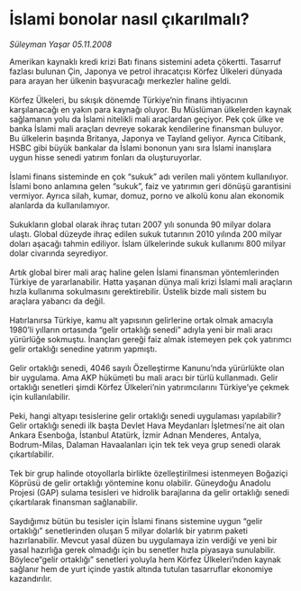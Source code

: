 # İslami bonolar nasıl çıkarılmalı?

*Süleyman Yaşar 05.11.2008*

<div class="taraf_structure_2col_1zq">
<div class="margen_n">



 <p>Amerikan kaynaklı kredi krizi Batı finans sistemini adeta çökertti. Tasarruf fazlası bulunan Çin, Japonya ve petrol ihracatçısı Körfez Ülkeleri dünyada para arayan her ülkenin başvuracağı merkezler haline geldi. <br/><br/>Körfez Ülkeleri, bu sıkışık dönemde Türkiye’nin finans ihtiyacının karşılanacağı en yakın para kaynağı oluyor. Bu Müslüman ülkelerden kaynak sağlamanın yolu da İslami nitelikli mali araçlardan geçiyor. Pek çok ülke ve banka İslami mali araçları devreye sokarak kendilerine finansman buluyor. Bu ülkelerin başında Britanya, Japonya ve Tayland geliyor. Ayrıca Citibank, HSBC gibi büyük bankalar da İslami bononun yanı sıra İslami inanışlara uygun hisse senedi yatırım fonları da oluşturuyorlar. <br/><br/>İslami finans sisteminde en çok “sukuk” adı verilen mali yöntem kullanılıyor. İslami bono anlamına gelen “sukuk”, faiz ve yatırımın geri dönüşü garantisini vermiyor. Ayrıca silah, kumar, domuz, porno ve alkolü konu alan ekonomik alanlarda da kullanılamıyor. <br/><br/>Sukukların global olarak ihraç tutarı 2007 yılı sonunda 90 milyar dolara ulaştı. Global düzeyde ihraç edilen sukuk tutarının 2010 yılında 200 milyar doları aşacağı tahmin ediliyor. İslam ülkelerinde sukuk kullanımı 800 milyar dolar civarında seyrediyor. <br/><br/>Artık global birer mali araç haline gelen İslami finansman yöntemlerinden Türkiye de yararlanabilir. Hatta yaşanan dünya mali krizi İslami mali araçların hızla kullanıma sokulmasını gerektirebilir. Üstelik bizde mali sistem bu araçlara yabancı da değil. <br/><br/>Hatırlanırsa Türkiye, kamu alt yapısının gelirlerine ortak olmak amacıyla 1980’li yılların ortasında “gelir ortaklığı senedi” adıyla yeni bir mali aracı yürürlüğe sokmuştu. İnançları gereği faiz almak istemeyen pek çok yatırımcı gelir ortaklığı senedine yatırım yapmıştı. <br/><br/>Gelir ortaklığı senedi, 4046 sayılı Özelleştirme Kanunu’nda yürürlükte olan bir uygulama. Ama AKP hükümeti bu mali aracı bir türlü kullanmadı. Gelir ortaklığı senetleri şimdi Körfez Ülkeleri’nin yatırımcılarını Türkiye’ye çekmek için kullanılabilir. <br/><br/>Peki, hangi altyapı tesislerine gelir ortaklığı senedi uygulaması yapılabilir? Gelir ortaklığı senedi ilk başta Devlet Hava Meydanları İşletmesi’ne ait olan Ankara Esenboğa, İstanbul Atatürk, İzmir Adnan Menderes, Antalya, Bodrum-Milas, Dalaman Havaalanları için tek tek veya grup senedi olarak çıkartılabilir. <br/><br/>Tek bir grup halinde otoyollarla birlikte özelleştirilmesi istenmeyen Boğaziçi Köprüsü de gelir ortaklığı yöntemine konu olabilir. Güneydoğu Anadolu Projesi (GAP) sulama tesisleri ve hidrolik barajlarına da gelir ortaklığı senedi çıkartılarak finansman sağlanabilir. <br/><br/>Saydığımız bütün bu tesisler için İslami finans sistemine uygun “gelir ortaklığı” senetlerinden oluşan 5 milyar dolarlık bir yatırım paketi hazırlanabilir. Mevcut yasal düzen bu uygulamaya izin verdiği ve yeni bir yasal hazırlığa gerek olmadığı için bu senetler hızla piyasaya sunulabilir. Böylece“gelir ortaklığı” senetleri yoluyla hem Körfez Ülkeleri’nden kaynak sağlanır hem de yurt içinde yastık altında tutulan tasarruflar ekonomiye kazandırılır.</p>

<br/>


<div id="taraf_not">
</div>

</div>


</div>
